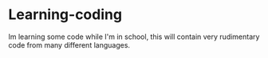 # Learning-coding
Im learning some code while I'm in school, this will contain very rudimentary code from many different languages.
